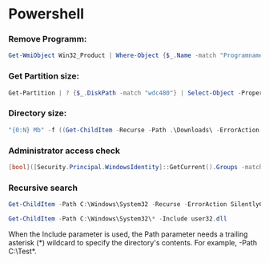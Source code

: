 # Powershell

### Remove Programm:
```powershell
Get-WmiObject Win32_Product | Where-Object {$_.Name -match "Programname"} | % {$_.Uninstall} 
```

### Get Partition size:
```powershell
Get-Partition | ? {$_.DiskPath -match "wdc480"} | Select-Object -Property DiskPath, AccessPaths, @{Name = "Size"; Expression = {"{0:N}" -f [Math]::Round($_.Size / 1Gb, 2)}} | Format-List
```

### Directory size:
```powershell
"{0:N} Mb" -f ((Get-ChildItem -Recurse -Path .\Downloads\ -ErrorAction SilentlyContinue | Measure-Object -Property Length -Sum).Sum/1Mb)
```

### Administrator access check
```powershell
[bool]([Security.Principal.WindowsIdentity]::GetCurrent().Groups -match 'S-1-5-32-544')
```
### Recursive search
```powershell
Get-ChildItem -Path C:\Windows\System32 -Recurse -ErrorAction SilentlyContinue | select FullName | ? {$_.FullName -match "user32.dll"}
```
```powershell
Get-ChildItem -Path C:\Windows\System32\* -Include user32.dll
```
When the Include parameter is used, the Path parameter needs a trailing asterisk (*) wildcard to specify the directory's contents. For example, -Path C:\Test\*.
